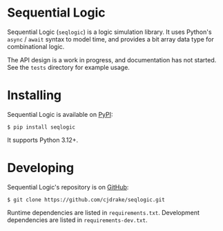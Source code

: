 # Sequential Logic

Sequential Logic (`seqlogic`) is a logic simulation library.
It uses Python's `async` / `await` syntax to model time,
and provides a bit array data type for combinational logic.

The API design is a work in progress, and documentation has not started.
See the `tests` directory for example usage.

# Installing

Sequential Logic is available on [PyPI](https://pypi.org):

    $ pip install seqlogic

It supports Python 3.12+.

# Developing

Sequential Logic's repository is on [GitHub](https://github.com):

    $ git clone https://github.com/cjdrake/seqlogic.git

Runtime dependencies are listed in `requirements.txt`.
Development dependencies are listed in `requirements-dev.txt`.
